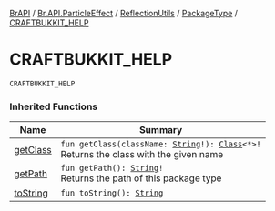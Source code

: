 [BrAPI](../../../index.md) / [Br.API.ParticleEffect](../../index.md) / [ReflectionUtils](../index.md) / [PackageType](index.md) / [CRAFTBUKKIT_HELP](./-c-r-a-f-t-b-u-k-k-i-t_-h-e-l-p.md)

# CRAFTBUKKIT_HELP

`CRAFTBUKKIT_HELP`

### Inherited Functions

| Name | Summary |
|---|---|
| [getClass](get-class.md) | `fun getClass(className: `[`String`](https://kotlinlang.org/api/latest/jvm/stdlib/kotlin/-string/index.html)`!): `[`Class`](https://docs.oracle.com/javase/8/docs/api/java/lang/Class.html)`<*>!`<br>Returns the class with the given name |
| [getPath](get-path.md) | `fun getPath(): `[`String`](https://kotlinlang.org/api/latest/jvm/stdlib/kotlin/-string/index.html)`!`<br>Returns the path of this package type |
| [toString](to-string.md) | `fun toString(): `[`String`](https://kotlinlang.org/api/latest/jvm/stdlib/kotlin/-string/index.html) |
